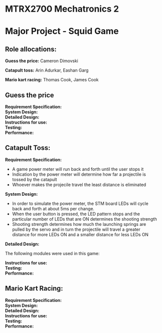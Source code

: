 # MTRX2700 Mechatronics 2
# Major Project - Squid Game

## Role allocations:
**Guess the price:** Cameron Dimovski

**Catapult toss:** Arin Adurkar, Eashan Garg

**Mario kart racing:** Thomas Cook, James Cook

## Guess the price
**Requirement Specification:**  
**System Design:**  
**Detailed Design:**  
**Instructions for use:**  
**Testing:**  
**Performance:**
## Catapult Toss:
**Requirement Specification:** 

- A game power meter will run back and forth until the user stops it
- Indication by the power meter will determine how far a projectile is tossed by the catapult
- Whoever makes the projecile travel the least distance is eliminated
  
**System Design:**
  
- In order to simulate the power meter, the STM board LEDs will cycle back and forth at about 5ms per change.
- When the user button is pressed, the LED pattern stops and the particular number of LEDs that are ON determines the shooting strength
- Shooting strength determines how much the launching springs are pulled by the servo and in turn the projectile will travel a greater distance for more LEDs ON and a smaller distance for less LEDs ON
  
**Detailed Design:**

The following modules were used in this game:

**Instructions for use:**  
**Testing:**  
**Performance:**
## Mario Kart Racing:
**Requirement Specification:**  
**System Design:**  
**Detailed Design:**  
**Instructions for use:**  
**Testing:**  
**Performance:**

